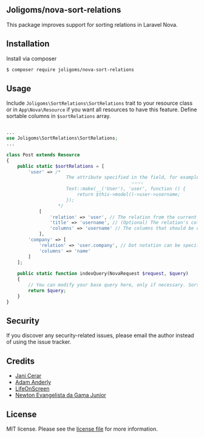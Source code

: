 ## Joligoms/nova-sort-relations

This package improves support for sorting relations in Laravel Nova.

## Installation

Install via composer

``` bash
$ composer require joligoms/nova-sort-relations
```

## Usage

Include `Joligoms\SortRelations\SortRelations` trait to your resource class or in `App\Nova\Resource` if you want all resources to have this feature. Define sortable columns in `$sortRelations` array.

```php

...
use Joligoms\SortRelations\SortRelations;
...

class Post extends Resource
{
    public static $sortRelations = [
        'user' => /* 
                      The attribute specified in the field, for example: 
                                              ˅˅˅˅
                      Text::make(__('User'), 'user', function () {
                          return $this->model()->user->username;
                      });
                   */
            [
                'relation' => 'user', // The relation from the current resource's model.
                'title' => 'username', // (Optional) The relation's column that should be selected in the indexQuery. If not specified, it will use the resource's title property.
                'columns' => 'username' // The columns that should be ordered in the query. It can be a string or array.
            ],
        'company' => [
            'relation' => 'user.company', // Dot notation can be specified when the relation goes through multiple relations.
            'columns' => 'name'
        ]
    ];
    
    public static function indexQuery(NovaRequest $request, $query)
    {
        // You can modify your base query here, only if necessary. Sort Relations will be applied automatically...
        return $query;
    }
}

```


## Security

If you discover any security-related issues, please email the author instead of using the issue tracker.

## Credits 
- [Jani Cerar](https://github.com/janicerar)
- [Adam Anderly](https://github.com/anderly)
- [LifeOnScreen](https://github.com/LifeOnScreen)
- [Newton Evangelista da Gama Junior](https://github.com/newtongamajr)

## License

MIT license. Please see the [license file](docs/license.md) for more information.

<!-- [ico-version]: https://img.shields.io/packagist/v/lifeonscreen/nova-sort-relations.svg?style=flat-square
[ico-downloads]: https://img.shields.io/packagist/dt/lifeonscreen/nova-sort-relations.svg?style=flat-square

[link-packagist]: https://packagist.org/packages/lifeonscreen/nova-sort-relations
[link-downloads]: https://packagist.org/packages/lifeonscreen/nova-sort-relations
[link-author]: https://github.com/joligoms -->
